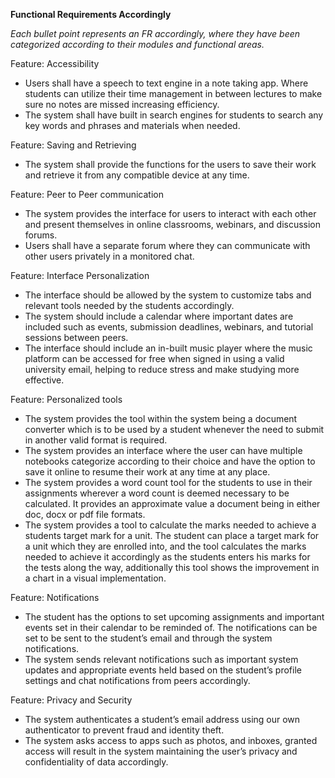**Functional Requirements Accordingly**

*Each bullet point represents an FR accordingly, where they have been categorized according to their modules and functional areas.*

Feature: Accessibility

- Users shall have a speech to text engine in a note taking app. Where students can utilize their time management in between lectures to make sure no notes are missed increasing efficiency.
- The system shall have built in search engines for students to search any key words and phrases and materials when needed.

Feature: Saving and Retrieving

- The system shall provide the functions for the users to save their work and retrieve it from any compatible device at any time.

Feature: Peer to Peer communication

- The system provides the interface for users to interact with each other and present themselves in online classrooms, webinars, and discussion forums.
- Users shall have a separate forum where they can communicate with other users privately in a monitored chat.

Feature: Interface Personalization

- The interface should be allowed by the system to customize tabs and relevant tools needed by the students accordingly.
- The system should include a calendar where important dates are included such as events, submission deadlines, webinars, and tutorial sessions between peers.
- The interface should include an in-built music player where the music platform can be accessed for free when signed in using a valid university email, helping to reduce stress and make studying more effective.




Feature: Personalized tools

- The system provides the tool within the system being a document converter which is to be used by a student whenever the need to submit in another valid format is required.
- The system provides an interface where the user can have multiple notebooks categorize according to their choice and have the option to save it online to resume their work at any time at any place.
- The system provides a word count tool for the students to use in their assignments wherever a word count is deemed necessary to be calculated. It provides an approximate value a document being in either doc, docx or pdf file formats.
- The system provides a tool to calculate the marks needed to achieve a students target mark for a unit. The student can place a target mark for a unit which they are enrolled into, and the tool calculates the marks needed to achieve it accordingly as the students enters his marks for the tests along the way, additionally this tool shows the improvement in a chart in a visual implementation.

Feature: Notifications

- The student has the options to set upcoming assignments and important events set in their calendar to be reminded of. The notifications can be set to be sent to the student’s email and through the system notifications.
- The system sends relevant notifications such as important system updates and appropriate events held based on the student’s profile settings and chat notifications from peers accordingly.

Feature: Privacy and Security

- The system authenticates a student’s email address using our own authenticator to prevent fraud and identity theft.
- The system asks access to apps such as photos, and inboxes, granted access will result in the system maintaining the user’s privacy and confidentiality of data accordingly.



